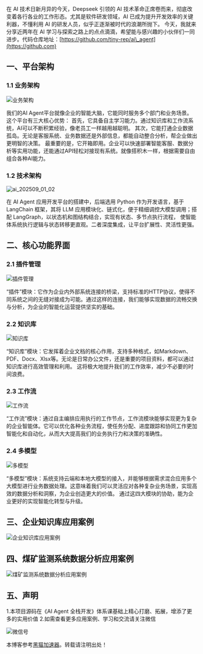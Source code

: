 在 AI 技术日新月异的今天，Deepseek 引领的 AI 技术革命正席卷而来，彻底改变着各行各业的工作形态。尤其是软件研发领域，AI 已成为提升开发效率的关键利器，不懂利用 AI 的研发人员，似乎正逐渐被时代的浪潮所抛下。
今天，我就来分享近两年在 AI 学习与探索之路上的点点滴滴，希望能与感兴趣的小伙伴们一同进步。代码仓库地址：[https://github.com/tiny-rep/ai\_agent](https://github.com)

## 一、平台架构

### 1.1 业务架构

![业务架构](https://img2024.cnblogs.com/blog/30160/202509/30160-20250906170838019-345836951.jpg)

我们的AI Agent平台就像企业的智能大脑，它能同时服务多个部门和业务场景。这个平台有三大核心优势：
首先，它具备自主学习能力。通过知识库和工作流系统，AI可以不断积累经验，像老员工一样越用越聪明。
其次，它能打通企业数据孤岛。无论是客服系统、业务数据还是外部信息，都能自动整合分析，帮企业做出更明智的决策。
最重要的是，它开箱即用。企业可以快速部署智能客服、数据分析等实用功能，还能通过API轻松对接现有系统。就像搭积木一样，根据需要自由组合各种AI能力。

### 1.2 技术架构

![ai_202509_01_02](https://img2024.cnblogs.com/blog/30160/202509/30160-20250906170927824-587506563.jpg)

在 AI Agent 应用开发平台的搭建中，后端选用 Python 作为开发语言，基于 LangChain 框架，其将 LLM 应用模块化、链式化，便于精细调控大模型调用；搭配 LangGraph，以状态机和图结构结合，实现有状态、多节点执行流程，
使智能体系统执行逻辑与状态转移更直观。二者深度集成，让平台扩展性、灵活性更强。

## 二、核心功能界面

### 2.1 插件管理

![插件管理](https://img2024.cnblogs.com/blog/30160/202509/30160-20250906170947789-213583911.jpg)

“插件”模块：它作为企业内外部系统连接的桥梁，支持标准的HTTP协议，使得不同系统之间的无缝对接成为可能。通过这样的连接，我们能够实现数据的流畅交换与分析，为企业的智能化运营提供坚实的基础。

### 2.2 知识库

![知识库](https://img2024.cnblogs.com/blog/30160/202509/30160-20250906170955757-1205010473.jpg)

“知识库”模块：它发挥着企业文档的核心作用，支持多种格式，如Markdown、PDF、Docx、Xlsx等。无论是日常办公文件，还是重要的项目资料，都可以通过知识库进行高效管理和利用。
这将极大地提升我们的工作效率，减少不必要的时间浪费。

### 2.3 工作流

![工作流](https://img2024.cnblogs.com/blog/30160/202509/30160-20250906171005198-412002455.jpg)

“工作流”模块：通过自主编排应用执行的工作节点，工作流模块能够实现更为复杂的企业智能体。它可以优化各种业务流程，使任务分配、进度跟踪和协同工作更加智能化和自动化，从而大大提高我们的业务执行力和决策的准确性。

### 2.4 多模型

![多模型](https://img2024.cnblogs.com/blog/30160/202509/30160-20250906171016379-1901946269.jpg)

“多模型”模块：系统支持云端和本地大模型的接入，并能够根据需求混合应用多个大模型进行业务数据处理。这意味着我们可以灵活应对各种复杂业务场景，实现高效的数据分析和洞察，为企业创造更大的价值。
通过这四大模块的协助，能为企业更好的实现智能化转型与升级。

## 三、企业知识库应用案例

![企业知识库应用案例](https://img2024.cnblogs.com/blog/30160/202509/30160-20250906171024194-609512106.jpg)

## 四、煤矿监测系统数据分析应用案例

![煤矿监测系统数据分析应用案例](https://img2024.cnblogs.com/blog/30160/202509/30160-20250906171033443-1499751765.jpg)

## 五、声明

1.本项目源码在《AI Agent 全栈开发》体系课基础上精心打磨、拓展，增添了更多的实用价值
2.如需查看更多应用案例、学习和交流请关注微信

![微信号](https://img2024.cnblogs.com/blog/30160/202509/30160-20250906171044084-1077864174.jpg)

本博客参考[黑猫加速器](https://heimaojiasuqi.com)。转载请注明出处！
